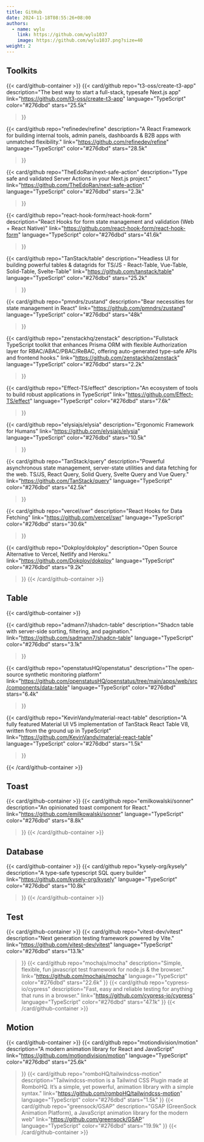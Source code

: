 ```yaml
---
title: GitHub
date: 2024-11-18T08:55:26+08:00
authors:
  - name: wylu
    link: https://github.com/wylu1037
    image: https://github.com/wylu1037.png?size=40
weight: 2
---
```

## Toolkits

{{< card/github-container >}}
  {{< 
    card/github 
    repo="t3-oss/create-t3-app"
    description="The best way to start a full-stack, typesafe Next.js app"
    link="https://github.com/t3-oss/create-t3-app"
    language="TypeScript"
    color="#276dbd"
    stars="25.5k" 
  >}}

  {{<
    card/github 
    repo="refinedev/refine"
    description="A React Framework for building internal tools, admin panels, dashboards & B2B apps with unmatched flexibility."
    link="https://github.com/refinedev/refine"
    language="TypeScript"
    color="#276dbd"
    stars="28.5k" 
  >}}

  {{< 
    card/github 
    repo="TheEdoRan/next-safe-action"
    description="Type safe and validated Server Actions in your Next.js project."
    link="https://github.com/TheEdoRan/next-safe-action"
    language="TypeScript"
    color="#276dbd"
    stars="2.3k" 
  >}}


  {{< 
    card/github 
    repo="react-hook-form/react-hook-form"
    description="React Hooks for form state management and validation (Web + React Native)"
    link="https://github.com/react-hook-form/react-hook-form"
    language="TypeScript"
    color="#276dbd"
    stars="41.6k" 
  >}}


  {{<
    card/github 
    repo="TanStack/table"
    description="Headless UI for building powerful tables & datagrids for TS/JS - React-Table, Vue-Table, Solid-Table, Svelte-Table"
    link="https://github.com/tanstack/table"
    language="TypeScript"
    color="#276dbd"
    stars="25.2k" 
  >}}


  {{<
    card/github 
    repo="pmndrs/zustand"
    description="Bear necessities for state management in React"
    link="https://github.com/pmndrs/zustand"
    language="TypeScript"
    color="#276dbd"
    stars="48k" 
  >}}

  {{<
    card/github 
    repo="zenstackhq/zenstack"
    description="Fullstack TypeScript toolkit that enhances Prisma ORM with flexible Authorization layer for RBAC/ABAC/PBAC/ReBAC, offering auto-generated type-safe APIs and frontend hooks."
    link="https://github.com/zenstackhq/zenstack"
    language="TypeScript"
    color="#276dbd"
    stars="2.2k" 
  >}}

  {{<
    card/github 
    repo="Effect-TS/effect"
    description="An ecosystem of tools to build robust applications in TypeScript"
    link="https://github.com/Effect-TS/effect"
    language="TypeScript"
    color="#276dbd"
    stars="7.6k" 
  >}}

  {{<
    card/github 
    repo="elysiajs/elysia"
    description="Ergonomic Framework for Humans"
    link="https://github.com/elysiajs/elysia"
    language="TypeScript"
    color="#276dbd"
    stars="10.5k" 
  >}}

  {{<
    card/github 
    repo="TanStack/query"
    description="Powerful asynchronous state management, server-state utilities and data fetching for the web. TS/JS, React Query, Solid Query, Svelte Query and Vue Query."
    link="https://github.com/TanStack/query"
    language="TypeScript"
    color="#276dbd"
    stars="42.5k" 
  >}}

  {{<
    card/github 
    repo="vercel/swr"
    description="React Hooks for Data Fetching"
    link="https://github.com/vercel/swr"
    language="TypeScript"
    color="#276dbd"
    stars="30.6k" 
  >}}

  {{<
    card/github 
    repo="Dokploy/dokploy"
    description="Open Source Alternative to Vercel, Netlify and Heroku."
    link="https://github.com/Dokploy/dokploy"
    language="TypeScript"
    color="#276dbd"
    stars="9.2k" 
  >}}
  {{< /card/github-container >}}

  ## Table
  {{< card/github-container >}}

  {{<
    card/github 
    repo="admann7/shadcn-table"
    description="Shadcn table with server-side sorting, filtering, and pagination."
    link="https://github.com/sadmann7/shadcn-table"
    language="TypeScript"
    color="#276dbd"
    stars="3.1k" 
  >}}

  {{<
    card/github 
    repo="openstatusHQ/openstatus"
    description="The open-source synthetic monitoring platform"
    link="https://github.com/openstatusHQ/openstatus/tree/main/apps/web/src/components/data-table"
    language="TypeScript"
    color="#276dbd"
    stars="6.4k" 
  >}}


  {{<
    card/github 
    repo="KevinVandy/material-react-table"
    description="A fully featured Material UI V5 implementation of TanStack React Table V8, written from the ground up in TypeScript"
    link="https://github.com/KevinVandy/material-react-table"
    language="TypeScript"
    color="#276dbd"
    stars="1.5k" 
  >}}

{{< /card/github-container >}}

## Toast

{{< card/github-container >}}
  {{<
    card/github 
    repo="emilkowalski/sonner"
    description="An opinionated toast component for React."
    link="https://github.com/emilkowalski/sonner"
    language="TypeScript"
    color="#276dbd"
    stars="8.8k" 
  >}}
{{< /card/github-container >}}

## Database

{{< card/github-container >}}
  {{<
    card/github 
    repo="kysely-org/kysely"
    description="A type-safe typescript SQL query builder"
    link="https://github.com/kysely-org/kysely"
    language="TypeScript"
    color="#276dbd"
    stars="10.8k" 
  >}}
{{< /card/github-container >}}

## Test

{{< card/github-container >}}
  {{<
    card/github 
    repo="vitest-dev/vitest"
    description="Next generation testing framework powered by Vite."
    link="https://github.com/vitest-dev/vitest"
    language="TypeScript"
    color="#276dbd"
    stars="13.1k" 
  >}}
  {{<
    card/github 
    repo="mochajs/mocha"
    description="Simple, flexible, fun javascript test framework for node.js & the browser."
    link="https://github.com/mochajs/mocha"
    language="TypeScript"
    color="#276dbd"
    stars="22.6k" 
  >}}
  {{<
    card/github 
    repo="cypress-io/cypress"
    description="Fast, easy and reliable testing for anything that runs in a browser."
    link="https://github.com/cypress-io/cypress"
    language="TypeScript"
    color="#276dbd"
    stars="47.1k" 
  >}}
{{< /card/github-container >}}


## Motion

{{< card/github-container >}}
  {{<
    card/github 
    repo="motiondivision/motion"
    description="A modern animation library for React and JavaScript"
    link="https://github.com/motiondivision/motion"
    language="TypeScript"
    color="#276dbd"
    stars="25.6k" 
  >}}
  {{<
    card/github 
    repo="romboHQ/tailwindcss-motion"
    description="Tailwindcss-motion is a Tailwind CSS Plugin made at RomboHQ. It’s a simple, yet powerful, animation library with a simple syntax."
    link="https://github.com/romboHQ/tailwindcss-motion"
    language="TypeScript"
    color="#276dbd"
    stars="1.5k" 
  >}}
  {{<
    card/github 
    repo="greensock/GSAP"
    description="GSAP (GreenSock Animation Platform), a JavaScript animation library for the modern web"
    link="https://github.com/greensock/GSAP"
    language="TypeScript"
    color="#276dbd"
    stars="19.9k" 
  >}}
{{< /card/github-container >}}